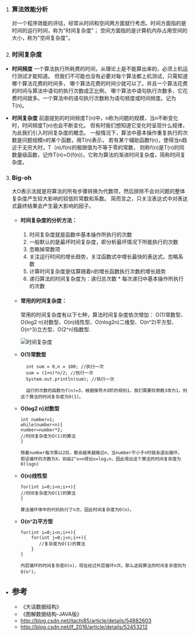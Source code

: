 1. ### 算法效能分析
   对一个程序效能的评估，经常从时间和空间两方面就行考虑。时间方面指的是时间的运行时间，称为"时间复杂度"；
   空间方面指的是计算机内存占用空间的大小，称为"空间复杂度"。

2. ### 时间复杂度

- **时间频度** 
一个算法执行所耗费的时间，从理论上是不能算出来的，必须上机运行测试才能知道。
但我们不可能也没有必要对每个算法都上机测试，只需知道哪个算法花费的时间多，
哪个算法花费的时间少就可以了。并且一个算法花费的时间与算法中语句的执行次数成正比例，
哪个算法中语句执行次数多，它花费时间就多。一个算法中的语句执行次数称为语句频度或时间频度。记为T(n)。

- **时间复杂度** 
前面提到的时间频度T(n)中，n称为问题的规模，当n不断变化时，时间频度T(n)也会不断变化。
但有时我们想知道它变化时呈现什么规律，为此我们引入时间复杂度的概念。
一般情况下，算法中基本操作重复执行的次数是问题规模n的某个函数，用T(n)表示，
若有某个辅助函数f(n)，使得当n趋近于无穷大时，T（n)/f(n)的极限值为不等于零的常数，
则称f(n)是T(n)的同数量级函数，记作T(n)=O(f(n))，它称为算法的渐进时间复杂度，简称时间复杂度。

3. ### Big-oh
   大O表示法就是将算法的所有步骤转换为代数项，然后排除不会对问题的整体复杂度产生较大影响的较低阶常数和系数。
   简而言之，只关注表达式中对表达式最终结果会产生最大影响的因子。
   
   - #### 时间复杂度的分析方法：
       1. 时间复杂度就是函数中基本操作所执行的次数
       2. 一般默认的是最坏时间复杂度，即分析最坏情况下所能执行的次数
       3. 忽略掉常数项
       4. 关注运行时间的增长趋势，关注函数式中增长最快的表达式，忽略系数
       5. 计算时间复杂度是估算随着n的增长函数执行次数的增长趋势
       6. 递归算法的时间复杂度为：递归总次数 * 每次递归中基本操作所执行的次数
       
   - #### 常用的时间复杂度：
      常用的时间复杂度有以下七种，算法时间复杂度依次增加：
      O(1)常数型、O(log2 n)对数型、O(n)线性型、O(nlog2n)二维型、O(n^2)平方型、
      O(n^3)立方型、O(2^n)指数型.
      
      ![时间复杂度](../pics/data/数据结构_01.png)
  
   - **O(1)常数型**
     ```
       int sum = 0,n = 100; //执行一次  
       sum = (1+n)*n/2; //执行一次  
       System.out.println(sum); //执行一次 
       
       运行的次数的函数为f(n)=3，根据推导大O阶的规则1，我们需要将常数3改为1，则这个算法的时间复杂度为O(1)。
     ```
   
   - **O(log2 n)对数型**
     ```
     int number=1;
     while(number<n){
     number=number*2;
     //时间复杂度为O(1)的算法
     }
     
     随着number每次乘以2后，都会越来越接近n，当number不小于n时就会退出循环。
     假设循环的次数为X，则由2^x=n得出x=log₂n，因此得出这个算法的时间复杂度为O(logn)
     ```
    
   - **O(n)线性型**
     ```
     for(int i=0;i<n;i++){
     //时间复杂度为O(1)的算法
     }
     
     算法循环体中的代码执行了n次，因此时间复杂度为O(n)。
     ```
    
   - **O(n^2)平方型**
     ```
     for(int i=0;i<n;i++){   
         for(int j=0;j<n;i++){
            //复杂度为O(1)的算法
         }
     }
     
     内层循环的时间复杂度O(n)，现在经过外层循环n次，那么这段算法的时间复杂度则为O(n²)。 
     ```
   
- ## 参考
  - 《大话数据结构》
  - 《图解数据结构-JAVA版》
  - http://blog.csdn.net/itachi85/article/details/54882603
  - http://blog.csdn.net/lf_2016/article/details/52453212